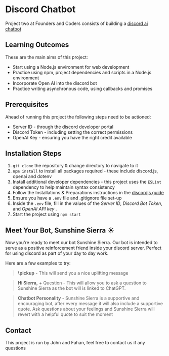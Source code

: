 # Discord Chatbot 

Project two at Founders and Coders consists of building a [discord ai chatbot](https://learn.foundersandcoders.com/course/syllabus/foundation/node/project/)

## Learning Outcomes

These are the main aims of this project:
- Start using a Node.js environment for web development
- Practice using npm, project dependencies and scripts in a Node.js environment
- Incorporate Open AI into the discord bot
- Practice writing asynchronous code, using callbacks and promises

## Prerequisites

Ahead of running this project the following steps need to be actioned:
- Server ID - through the discord developer portal
- Discord Token - including setting the correct permissions 
- OpenAI Key - ensuring you have the right credit available 

## Installation Steps

1. `git clone` the repository & change directory to navigate to it
2. `npm install` to install all packages required - these include discord.js, openai and dotenv
3. Install additional developer dependencies - this project uses the `ESLint` dependency to help maintain syntax consistency 
4. Follow the Installations & Preparations instructions in the [discordjs guide](https://discordjs.guide/preparations/adding-your-bot-to-servers.html)
5. Ensure you have a `.env` file and .gitignore file set-up 
6. Inside the `.env` file, fill in the values of the _Server ID_, _Discord Bot Token_, and _OpenAI API key_ .
7. Start the project using `npm start`

## Meet Your Bot, Sunshine Sierra ☀

Now you're ready to meet our bot Sunshine Sierra. Our bot is intended to serve as a positive reinforcement friend inside your discord server. Perfect for using discord as part of your day to day work. 

Here are a few examples to try:

> **\pickup** - This will send you a nice uplifting message

> **Hi Sierra,** + Question - This will allow you to ask a question to Sunshine Sierra as the bot will is linked to ChatGPT. 

> **Chatbot Personality** - Sunshine Sierra is a supportive and encouraging bot, after every message it will also include a supportive quote. Ask questions about your feelings and Sunshine Sierra will revert with a helpful quote to suit the moment

## Contact

This project is run by John and Fahan, feel free to contact us if any questions 
